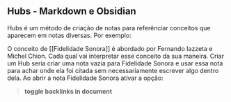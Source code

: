 ## Hubs - Markdown e Obsidian

Hubs é um método de criação de notas para referênciar conceitos que aparecem em notas diversas. Por exemplo:

O conceito de [[Fidelidade Sonora]] é abordado por Fernando Iazzeta e Michel Chion. Cada qual vai interpretar esse conceito da sua maneira. Criar um Hub seria criar uma nota vazia para Fidelidade Sonora e usar essa nota para achar onde ela foi citada sem necessariamente escrever algo dentro dela. Ao abrir a nota Fidelidade Sonora ativar a opção:
>**toggle backlinks in document**

